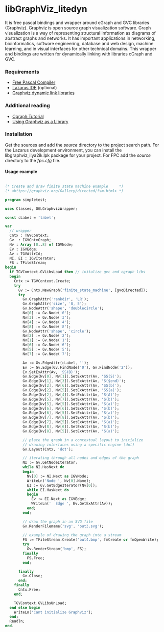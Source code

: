libGraphViz_litedyn
===================

It is free pascal bindings and wrapper around cGraph and GVC libraries (Graphviz). Graphviz is open source graph visualization software. Graph visualization is a way of representing structural information as diagrams of abstract graphs and networks. It has important applications in networking, bioinformatics, software engineering, database and web design, machine learning, and in visual interfaces for other technical domains. This wrapper and bindings are written for dynamically linking with libraries cGraph and GVC.

 
### Requirements

* [Free Pascal Compiler](http://freepascal.org)
* [Lazarus IDE](http://www.lazarus.freepascal.org/) (optional)
* [Graphviz dynamic link libraries](https://graphviz.org/download/)


### Additional reading

* [Cgraph Tutorial](https://graphviz.org/pdf/cgraph.pdf)
* [Using Graphviz as a Library](https://graphviz.org/pdf/libguide.pdf)


### Installation

Get the sources and add the *source* directory to the project search path. For the Lazarus development environment, you can install the libgraphviz_ilya2ik.lpk package for your project. For FPC add the *source* directory to the *fpc.cfg* file.


#### Usage example

```pascal

(* Create and draw finite state machine example     *)
(* <https://graphviz.org/Gallery/directed/fsm.html> *)

program simpletest;

uses Classes, OGLGraphvizWrapper;

const cLabel = 'label';

var
  // wrapper
  Cntx : TGVContext;
  Gv  : IGVCntxGraph;
  Nv : Array [0..8] of IGVNode;
  Ev : IGVEdge;
  Av : TGVAttrId;
  NI, EI : IGVIterator;
  FS : TFileStream;
begin
  if TGVContext.GVLibsLoad then // initalize gvc and cgraph libs
  begin
    Cntx := TGVContext.Create;
    try
      Gv := Cntx.NewGraph('finite_state_machine', [gvoDirected]);
      try
        Gv.GraphAttr('rankdir', 'LR');
        Gv.GraphAttr('size', '8, 5');
        Gv.NodeAttr('shape', 'doublecircle');
        Nv[0] := Gv.Node('0');
        Nv[3] := Gv.Node('3');
        Nv[4] := Gv.Node('4');
        Nv[8] := Gv.Node('8');
        Gv.NodeAttr('shape', 'circle');
        Nv[2] := Gv.Node('2');
        Nv[1] := Gv.Node('1');
        Nv[6] := Gv.Node('6');
        Nv[5] := Gv.Node('5');
        Nv[7] := Gv.Node('7');

        Av := Gv.EdgeAttr(cLabel, '');
        Ev := Gv.Edge(Gv.FindNode('0'), Gv.FindNode('2'));
        Ev.SetExAttr(Av, 'SS(B)');
        Gv.Edge(Nv[0], Nv[1]).SetExAttr(Av, 'SS(S)');
        Gv.Edge(Nv[1], Nv[3]).SetExAttr(Av, 'S($end)');
        Gv.Edge(Nv[2], Nv[6]).SetExAttr(Av, 'SS(b)');
        Gv.Edge(Nv[2], Nv[5]).SetExAttr(Av, 'SS(a)');
        Gv.Edge(Nv[2], Nv[4]).SetExAttr(Av, 'S(A)');
        Gv.Edge(Nv[5], Nv[7]).SetExAttr(Av, 'S(b)');
        Gv.Edge(Nv[5], Nv[5]).SetExAttr(Av, 'S(a)');
        Gv.Edge(Nv[6], Nv[6]).SetExAttr(Av, 'S(b)');
        Gv.Edge(Nv[6], Nv[5]).SetExAttr(Av, 'S(a)');
        Gv.Edge(Nv[7], Nv[8]).SetExAttr(Av, 'S(b)');
        Gv.Edge(Nv[7], Nv[5]).SetExAttr(Av, 'S(a)');
        Gv.Edge(Nv[8], Nv[6]).SetExAttr(Av, 'S(b)');
        Gv.Edge(Nv[8], Nv[5]).SetExAttr(Av, 'S(a)');

        // place the graph in a contextual layout to initialize 
        // drawing interfaces using a specific engine (dot)
        Gv.Layout(Cntx, 'dot');		

        // iterating through all nodes and edges of the graph
        NI := Gv.GetNodeIterator;
        while NI.HasNext do
        begin
          Nv[0] := NI.Next as IGVNode;
          WriteLn('Node ', Nv[0].Name);
          EI := Gv.GetEdgeIterator(Nv[0]);
          while EI.HasNext do
          begin
            Ev := EI.Next as IGVEdge;
            WriteLn('  Edge ', Ev.GetExAttr(Av));
          end;
        end;

        // draw the graph in an SVG file
        Gv.RenderFilename('svg', 'out3.svg');
		
        // example of drawing the graph into a stream
        FS := TFileStream.Create('out4.bmp', fmCreate or fmOpenWrite);
        try
          Gv.RenderStream('bmp', FS);
        finally
          FS.Free;
        end;

      finally
        Gv.Close;
      end;
    finally
      Cntx.Free;
    end;

    TGVContext.GVLibsUnLoad;
  end else begin
    WriteLn('Cant initialize Graphviz');
  end;
  Readln;
end.

```